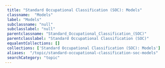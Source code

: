 ```yaml
--- 
 title: "Standard Occupational Classification (SOC): Models" 
 classname:  "Models" 
 label: "Models" 
 subclassname: "null" 
 subclasslabel: "null" 
 parentclassname: "Standard_Occupational_Classification_(SOC)" 
 parentclasslabel: "Standard Occupational Classification (SOC)" 
 equalentCollections: [] 
 collections: ['Standard Occupational Classification (SOC): Models']
 aliases:  "/topic/standard-occupational-classification-soc-models"  
 searchCategory: "topic" 
---
```

